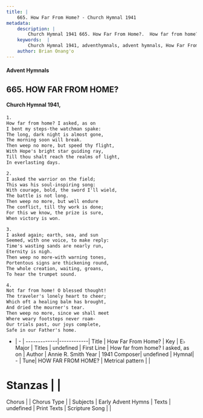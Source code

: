 ```yaml
---
title: |
    665. How Far From Home? - Church Hymnal 1941
metadata:
    description: |
        Church Hymnal 1941 665. How Far From Home?.  How far from home? I asked, as on I bent my steps-the watchman spake: The long, dark night is almost gone, The morning soon will break. Then weep no more, but speed thy flight, With Hope's bright star guiding ray, Till thou shalt reach the realms of light, In everlasting days. 
    keywords:  |
        Church Hymnal 1941, adventhymnals, advent hymnals, How Far From Home?, How far from home? I asked, as on  . 
    author: Brian Onang'o
---
```


#### Advent Hymnals
## 665. HOW FAR FROM HOME?
####  Church Hymnal 1941,

```txt
1.
How far from home? I asked, as on
I bent my steps-the watchman spake:
The long, dark night is almost gone,
The morning soon will break.
Then weep no more, but speed thy flight,
With Hope's bright star guiding ray,
Till thou shalt reach the realms of light,
In everlasting days.

2.
I asked the warrior on the field;
This was his soul-inspiring song:
With courage, bold, the sword I'll wield,
The battle is not long.
Then weep no more, but well endure
The conflict, till thy work is done;
For this we know, the prize is sure,
When victory is won.

3.
I asked again; earth, sea, and sun
Seemed, with one voice, to make reply:
Time's wasting sands are nearly run,
Eternity is nigh.
Then weep no more-with warning tones,
Portentous signs are thickening round,
The whole creation, waiting, groans,
To hear the trumpet sound.

4.
Not far from home! O blessed thought!
The traveler's lonely heart to cheer;
Which oft a healing balm has brought,
And dried the mourner's tear.
Then weep no more, since we shall meet
Where weary footsteps never roam-
Our trials past, our joys complete,
Safe in our Father's home.

```

- |   -  |
-------------|------------|
Title | How Far From Home? |
Key | E♭ Major |
Titles | undefined |
First Line | How far from home? I asked, as on   |
Author | Annie R. Smith
Year | 1941
Composer| undefined |
Hymnal|  - |
Tune| HOW FAR FROM HOME? |
Metrical pattern | |
# Stanzas |  |
Chorus |  |
Chorus Type |  |
Subjects | Early Advent Hymns |
Texts | undefined |
Print Texts | 
Scripture Song |  |
    
